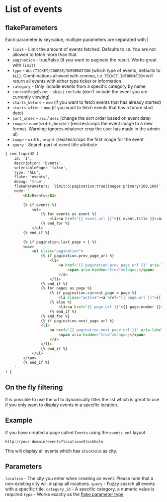 # List of events

## flakeParameters

Each parameter is key:value, multiple parameters are separated with |

* `limit` - Limit the amount of events fetched. Defaults to `50`. You are not allowed to fetch more than that.
* `pagination` - true/false (if you want to paginate the result. Works great with `limit`)
* `type` - `ALL/TICKET/COURSE/INFORMATION` (which type of events, defaults to `ALL`). Combinations allowed with comma, i.e. `TICKET,INFORMATION` will return all events with either type ticket or information.
* `category` - Only include events from a specific category by name
* `currentPageEvent` - `skip` / `include` (don't include the event you are currently viewing)
* `starts_before`  - `now` (if you want to fetch events that has already started)
* `starts_after`  - `now` (if you want to fetch events that has a future start date)
* `sort_order` - `asc` / `desc` (change the sort order based on event date)
* `images`- `name(width,height)` (resizes/crops the event image to a new format. Warning: ignores whatever crop the user has made in the admin ui)
* `image` - `width,height` (resizes/crops the first image for the event
* `query` - Search part of event title attribute


```html
{ com_liquid2 (
    id: '1',
    description: 'Events',
    selectablePage: 'false',
    type: 'ALL',
    flake: 'events',
    debug: 'true',
    flakeParameters: 'limit:5|pagination:true|images:primary(100,100)',
    code: '
        <h1>Events</h1>
        
        {% if events %}
            <ul>
                {% for events as event %}
                    <li><a href="{{ event.url }}">{{ event.title }}</a></li>
                {% end_for %}
            </ul>
        {% end_if %}
        
        {% if pagination.last_page > 1 %}
        <nav>
            <ul class="pagination">
                {% if pagination.prev_page_url %}
                    <li>
                        <a href="{{ pagination.prev_page_url }}" aria-label="Previous">
                            <span aria-hidden="true">&laquo;</span>
                        </a>
                    </li>
                {% end_if %}
                {% for pages as page %}
                    {% if pagination.current_page = page %}
                        <li class="active"><a href="{{ page.url }}">{{ page.number }}</a></li>
                    {% else %}
                        <li><a href="{{ page.url }}">{{ page.number }}</a></li>
                    {% end_if %}
                {% end_for %}
                {% if pagination.next_page_url %}
                <li>
                    <a href="{{ pagination.next_page_url }}" aria-label="Next">
                        <span aria-hidden="true">&raquo;</span>
                    </a>
                </li>
                {% end_if %}
            </ul>
        </nav>
        {% end_if %}
    '
) }
```

## On the fly filtering 

It is possible to use the url to dynamically filter the list which is great to use if you only want to display events in a specific location.

## Example

If you have created a page called `Events` using the `events.xml` layout.

`http://your-domain/events?location=Stockholm`

This will display all events which has `Stockholm` as city.

## Parameters

`location` - The city you enter when creating an event. Please note that a non-existing city will display all locations.
`query` - Fuzzy search all events with a specific title. 
`category_id` - A specific category, a numeric value is required
`type` - Works exactly as the [flake parameter type](/events/list-filters.md#flakeparameters)